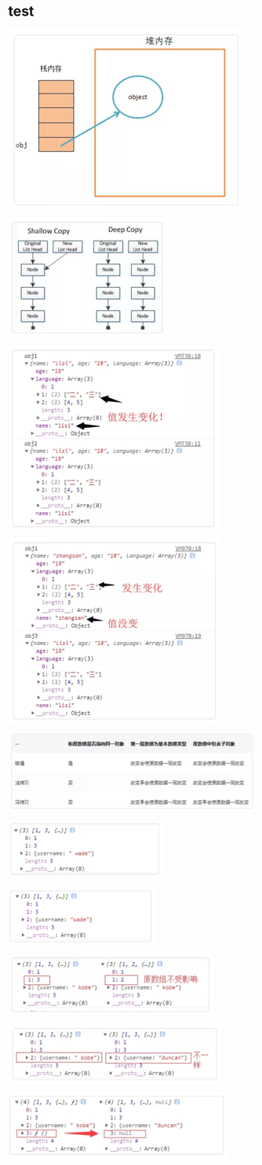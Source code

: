 # test

![](../../.gitbook/assets/31%20%281%29.png)

![](../../.gitbook/assets/32.png)

![](../../.gitbook/assets/33.png)

![](../../.gitbook/assets/34%20%281%29.png)

![](../../.gitbook/assets/35%20%281%29.png)

![](../../.gitbook/assets/36.png)

![](../../.gitbook/assets/37%20%281%29.png)

![](../../.gitbook/assets/38.png)

![](../../.gitbook/assets/39.png)

![](../../.gitbook/assets/40.png)

